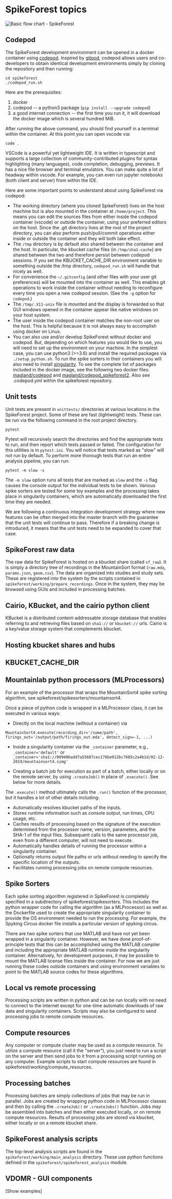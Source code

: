 # SpikeForest topics

![Basic flow chart - SpikeForest](basic_flow_chart_spikeforest.jpg?raw=true "Basic flow chart - SpikeForest")

## Codepod

The SpikeForest development environment can be opened in a docker container using [codepod](https://github.com/magland/codepod). Inspired by [gitpod](https://www.gitpod.io/), codepod allows users and co-developers to obtain identical development environments simply by cloning the repository and then running:

```
cd spikeforest
./codepod_run.sh
```

Here are the prerequisites:

1. docker
2. codepod -- a python3 package (`pip install --upgrade codepod`)
3. a good internet connection -- the first time you run it, it will download the docker image which is several hundred MiB.


After running the above command, you should find yourself in a terminal within the container. At this point you can open vscode via:

```
code .
```

VSCode is a powerful yet lightweight IDE. It is written in typescript and supports a large collection of community-contributed plugins for syntax highlighting (many languages), code completion, debugging, previews. It has a nice file browser and terminal emulators. You can make quite a lot of headway within vscode. For example, you can even run jupyter notebooks (both client and server) from within the IDE.

Here are some important points to understand about using SpikeForest via codepod:

* The working directory (where you cloned SpikeForest) lives on the host machine but is also mounted in the container at `/home/project`. This means you can edit the sources files from either inside the codepod container (vscode) or outside the container, using your preferred editors on the host. Since the .git directory lives at the root of the project directory, you can also perform push/pull/commit operations either inside or outside the container and they will both take effect.
* The `/tmp` directory is by default also shared between the container and the host. In particular, the kbucket cache files (in `/tmp/sha1-cache`) are shared between the two and therefore persist between codepod sessions. If you set the KBUCKET_CACHE_DIR environment variable to something outside the /tmp directory, `codepod_run.sh` will handle that nicely as well.
* For convenience the `~/.gitconfig` (and other files with your user git preferences) will be mounted into the container as well. This enables git operations to work inside the container without needing to reconfigure every time you open a new codepod session. (See the `-g` option for `codepod`.)
* The `/tmp/.X11-unix` file is mounted and the display is forwarded so that GUI windows opened in the container appear like native windows on your host system.
* The user inside the codepod container matches the non-root user on the host. This is helpful because it is not always easy to accomplish using docker on Linux.
* You can also use and/or develop SpikeForest without docker and codepod. But, depending on which features you would like to use, you will need to set up the environment on your machine. In the simplest case, you can use python3 (>=3.6) and install the required packages via `./setup_python.sh`. To run the spike sorters in their containers you will also need to install [singularity](https://singularity-hub.org/). To see the complete list of packages included in the docker image, see the following two docker files: [magland/codepod](https://github.com/magland/codepod/tree/master/docker) and [magland/codepod_spikeforest2](https://github.com/flatironinstitute/spikeforest/tree/master/devel/docker/codepod_spikeforest2). Also see .codepod.yml within the spikeforest repository.

## Unit tests

Unit tests are present in `unittests/` directories at various locations in the SpikeForest project. Some of these are fast (lightweight) tests. These can be run via the following command in the root project directory.

```
pytest
```

Pytest will recursively search the directories and find the appropriate tests to run, and then report which tests passed or failed. The configuration for this utilities is in `pytest.ini`. You will notice that tests marked as "slow" will not run by default. To perform more thorough tests that run an entire analysis pipeline, you can run:

```
pytest -m slow -s
```

The `-m slow` option runs all tests that are marked as `slow` and the `-s` flag causes the console output for the individual tests to be shown. Various spike sorters are tested for some toy examples and the processing takes place in singularity containers, which are automatically downloaded the first time they are needed.

We are following a continuous integration development strategy where new features can be often merged into the master branch with the guarantee that the unit tests will continue to pass. Therefore if a breaking change is introduced, it means that the unit tests need to be expanded to cover that case.

## SpikeForest raw data

The raw data for SpikeForest is hosted on a kbucket share (called `sf_raw`). It is simply a directory tree of recordings in the MountainSort format (`raw.mda`, `params.json`, `geom.csv`). The data are organized into studies and study sets. These are registered into the system by the scripts contained in `spikeforest/working/prepare_recordings`. Once in the system, they may be browsed using GUIs and included in processing batches.

## Cairio, KBucket, and the cairio python client

KBucket is a distributed content-addressable storage database that enables referring to and retrieving files based on `sha1://` or `kbucket://` urls. Cairio is a key/value storage system that complements kbucket. 

## Hosting kbucket shares and hubs

## KBUCKET_CACHE_DIR

## Mountainlab python processors (MLProcessors)

For an example of the processor that wraps the MountainSort4 spike sorting algorithm, see spikeforest/spikesorters/mountainsort4.

Once a piece of python code is wrapped in a MLProcessor class, it can be executed in various ways:

* Directly on the local machine (without a container) via

```
MountainSort4.execute(recording_dir='/some/path', firings_out='/output/path/firings_out.mda', detect_sign=-1, ...)
```

* Inside a singularity container via the `_container` parameter, e.g., `_container='default'` or `_container='sha1://009406add7a55687cec176be912bc7685c2a4b1d/02-12-2019/mountainsort4.simg'`

* Creating a batch job for execution as part of a batch, either locally or on the remote server, by using `.createJob()` in place of `.execute()`. See below for more details.

The `.execute()` method ultimately calls the `.run()` function of the processor, but it handles a lot of other details including:

* Automatically resolves kbucket paths of the inputs.
* Stores runtime information such as console output, run times, CPU usage, etc.
* Caches results of processing based on the signature of the execution determined from the processor name, version, parameters, and the SHA-1 of the input files. Subsequent calls to the same processor job, even from a different computer, will not need to execute.
* Automatically handles details of running the processor within a singularity container.
* Optionally returns output file paths or urls without needing to specify the specific location of the outputs.
* Facilitates running processing jobs on remote compute resources.

## Spike Sorters

Each spike sorting algorithm registered in SpikeForest is completely specified in a subdirectory of spikeforest/spikesorters. This includes the python wrapper code for calling the algorithm (as a MLProcessor) as well as the Dockerfile used to create the appropriate singularity container to provide the OS environment needed to run the processing. For example, the Spyking Circus docker file installs a particular version of spyking circus.

There are two spike sorters that use MATLAB and have not yet been wrapped in a singularity container. However, we have done proof-of-principle tests that this can be accomplished using the MATLAB compiler and including the appropriate MATLAB runtime inside the singularity container. Alternatively, for development purposes, it may be possible to mount the MATLAB license files inside the container. For now we are just running these codes outside containers and using environment variables to point to the MATLAB source codes for these algorithms.

## Local vs remote processing

Processing scripts are written in python and can be run locally with no need to connect to the internet except for one-time automatic downloads of raw data and singularity containers. Scripts may also be configured to send processing jobs to remote compute resources.

## Compute resources

Any computer or compute cluster may be used as a compute resource. To utilize a compute resource (call it the "server"), you just need to run a script on the server and then send jobs to it from a processing script running on any computer. Example scripts to start compute resources are found in spikeforest/working/compute_resources.

## Processing batches

Processing batches are simply collections of jobs that may be run in parallel. Jobs are created by wrapping python code in MLProcessor classes and then by calling the `.createJob()` or `.createJobs()` function. Jobs may be assembled into batches and then either executed locally, or on remote compute resources. Results of processing jobs are stored via kbucket, either locally or on a remote kbucket share.

## SpikeForest analysis scripts

The top-level analysis scripts are found in the `spikeforest/working/main_analysis` directory. These use python functions defined in the `spikeforest/spikeforest_analysis` module.

## VDOMR - GUI components

[Show examples]

